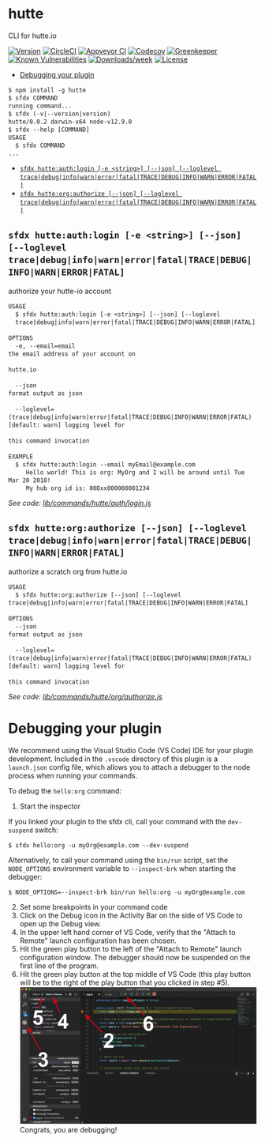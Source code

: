 hutte
=====

CLI for hutte.io

[![Version](https://img.shields.io/npm/v/hutte.svg)](https://npmjs.org/package/hutte)
[![CircleCI](https://circleci.com/gh/hutte-io/cli/tree/master.svg?style=shield)](https://circleci.com/gh/hutte-io/cli/tree/master)
[![Appveyor CI](https://ci.appveyor.com/api/projects/status/github/hutte-io/cli?branch=master&svg=true)](https://ci.appveyor.com/project/heroku/cli/branch/master)
[![Codecov](https://codecov.io/gh/hutte-io/cli/branch/master/graph/badge.svg)](https://codecov.io/gh/hutte-io/cli)
[![Greenkeeper](https://badges.greenkeeper.io/hutte-io/cli.svg)](https://greenkeeper.io/)
[![Known Vulnerabilities](https://snyk.io/test/github/hutte-io/cli/badge.svg)](https://snyk.io/test/github/hutte-io/cli)
[![Downloads/week](https://img.shields.io/npm/dw/hutte.svg)](https://npmjs.org/package/hutte)
[![License](https://img.shields.io/npm/l/hutte.svg)](https://github.com/hutte-io/cli/blob/master/package.json)

<!-- toc -->
* [Debugging your plugin](#debugging-your-plugin)
<!-- tocstop -->
<!-- install -->
<!-- usage -->
```sh-session
$ npm install -g hutte
$ sfdx COMMAND
running command...
$ sfdx (-v|--version|version)
hutte/0.0.2 darwin-x64 node-v12.9.0
$ sfdx --help [COMMAND]
USAGE
  $ sfdx COMMAND
...
```
<!-- usagestop -->
<!-- commands -->
* [`sfdx hutte:auth:login [-e <string>] [--json] [--loglevel trace|debug|info|warn|error|fatal|TRACE|DEBUG|INFO|WARN|ERROR|FATAL]`](#sfdx-hutteauthlogin--e-string---json---loglevel-tracedebuginfowarnerrorfataltracedebuginfowarnerrorfatal)
* [`sfdx hutte:org:authorize [--json] [--loglevel trace|debug|info|warn|error|fatal|TRACE|DEBUG|INFO|WARN|ERROR|FATAL]`](#sfdx-hutteorgauthorize---json---loglevel-tracedebuginfowarnerrorfataltracedebuginfowarnerrorfatal)

## `sfdx hutte:auth:login [-e <string>] [--json] [--loglevel trace|debug|info|warn|error|fatal|TRACE|DEBUG|INFO|WARN|ERROR|FATAL]`

authorize your hutte-io account

```
USAGE
  $ sfdx hutte:auth:login [-e <string>] [--json] [--loglevel 
  trace|debug|info|warn|error|fatal|TRACE|DEBUG|INFO|WARN|ERROR|FATAL]

OPTIONS
  -e, --email=email                                                                 the email address of your account on
                                                                                    hutte.io

  --json                                                                            format output as json

  --loglevel=(trace|debug|info|warn|error|fatal|TRACE|DEBUG|INFO|WARN|ERROR|FATAL)  [default: warn] logging level for
                                                                                    this command invocation

EXAMPLE
  $ sfdx hutte:auth:login --email myEmail@example.com
     Hello world! This is org: MyOrg and I will be around until Tue Mar 20 2018!
     My hub org id is: 00Dxx000000001234
```

_See code: [lib/commands/hutte/auth/login.js](https://github.com/hutte-io/cli/blob/v0.0.2/lib/commands/hutte/auth/login.js)_

## `sfdx hutte:org:authorize [--json] [--loglevel trace|debug|info|warn|error|fatal|TRACE|DEBUG|INFO|WARN|ERROR|FATAL]`

authorize a scratch org from hutte.io

```
USAGE
  $ sfdx hutte:org:authorize [--json] [--loglevel trace|debug|info|warn|error|fatal|TRACE|DEBUG|INFO|WARN|ERROR|FATAL]

OPTIONS
  --json                                                                            format output as json

  --loglevel=(trace|debug|info|warn|error|fatal|TRACE|DEBUG|INFO|WARN|ERROR|FATAL)  [default: warn] logging level for
                                                                                    this command invocation
```

_See code: [lib/commands/hutte/org/authorize.js](https://github.com/hutte-io/cli/blob/v0.0.2/lib/commands/hutte/org/authorize.js)_
<!-- commandsstop -->
<!-- debugging-your-plugin -->
# Debugging your plugin
We recommend using the Visual Studio Code (VS Code) IDE for your plugin development. Included in the `.vscode` directory of this plugin is a `launch.json` config file, which allows you to attach a debugger to the node process when running your commands.

To debug the `hello:org` command: 
1. Start the inspector
  
If you linked your plugin to the sfdx cli, call your command with the `dev-suspend` switch: 
```sh-session
$ sfdx hello:org -u myOrg@example.com --dev-suspend
```
  
Alternatively, to call your command using the `bin/run` script, set the `NODE_OPTIONS` environment variable to `--inspect-brk` when starting the debugger:
```sh-session
$ NODE_OPTIONS=--inspect-brk bin/run hello:org -u myOrg@example.com
```

2. Set some breakpoints in your command code
3. Click on the Debug icon in the Activity Bar on the side of VS Code to open up the Debug view.
4. In the upper left hand corner of VS Code, verify that the "Attach to Remote" launch configuration has been chosen.
5. Hit the green play button to the left of the "Attach to Remote" launch configuration window. The debugger should now be suspended on the first line of the program. 
6. Hit the green play button at the top middle of VS Code (this play button will be to the right of the play button that you clicked in step #5).
<br><img src=".images/vscodeScreenshot.png" width="480" height="278"><br>
Congrats, you are debugging!
